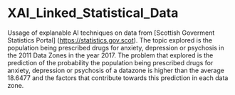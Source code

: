 # XAI_Linked_Statistical_Data
Ussage of explanable AI techniques on data from [Scottish Goverment Statistics Portal] (https://statistics.gov.scot).
The topic explored is the population being prescribed drugs for anxiety, depression or psychosis in the 2011 Data Zones in the year 2017. The problem that explored is the prediction of the probability the population being prescribed drugs for anxiety, depression or psychosis of a datazone is higher than the average 18.6477 and the factors that contribute towards this prediction in each data zone.
